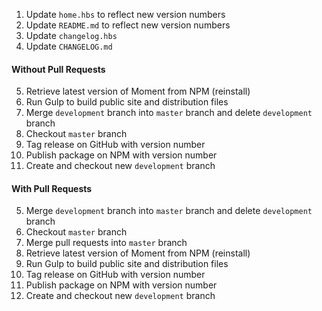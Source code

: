 1. Update `home.hbs` to reflect new version numbers
2. Update `README.md` to reflect new version numbers
3. Update `changelog.hbs`
4. Update `CHANGELOG.md`

#### Without Pull Requests
5. Retrieve latest version of Moment from NPM (reinstall)
6. Run Gulp to build public site and distribution files
7. Merge `development` branch into `master` branch and delete `development` branch
8. Checkout `master` branch
9. Tag release on GitHub with version number
10. Publish package on NPM with version number
11. Create and checkout new `development` branch

#### With Pull Requests
5. Merge `development` branch into `master` branch and delete `development` branch
6. Checkout `master` branch
7. Merge pull requests into `master` branch
8. Retrieve latest version of Moment from NPM (reinstall)
9. Run Gulp to build public site and distribution files
10. Tag release on GitHub with version number
11. Publish package on NPM with version number
12. Create and checkout new `development` branch
